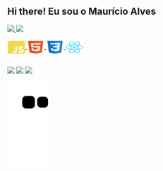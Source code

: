## Hi there! Eu sou o Maurício Alves
 <div>
  <a href="https://github.com/mauricio-alves">
  <img height="150em" src="https://github-readme-stats.vercel.app/api?username=mauricio-alves&show_icons=true&theme=tokyonight&include_all_commits=true&count_private=true"/>
  <img height="150em" src="https://github-readme-stats.vercel.app/api/top-langs/?username=mauricio-alves&layout=compact&langs_count=7&theme=tokyonight"/>
</div>
<div style="display: inline_block"><br>
  <img align="center" alt="Maus-Js" height="30" width="40" src="https://raw.githubusercontent.com/devicons/devicon/master/icons/javascript/javascript-plain.svg">
  <img align="center" alt="Maus-HTML" height="30" width="40" src="https://raw.githubusercontent.com/devicons/devicon/master/icons/html5/html5-original.svg">
  <img align="center" alt="Maus-CSS" height="30" width="40" src="https://raw.githubusercontent.com/devicons/devicon/master/icons/css3/css3-original.svg"> 
  <img align="center" alt="Maus-React" height="30" width="40" src="https://raw.githubusercontent.com/devicons/devicon/master/icons/react/react-original.svg">  
</div>
    
  ##
 
<div> 
 <a href="https://instagram.com/mauricioalvesdev" target="_blank"><img src="https://img.shields.io/badge/-Instagram-%23E4405F?style=for-the-badge&logo=instagram&logoColor=white" target="_blank"></a>
  <a href = "mailto:mauricioalvesnutri@gmail.com"><img src="https://img.shields.io/badge/Gmail-D14836?style=for-the-badge&logo=gmail&logoColor=white" target="_blank"></a>
  <a href="https://www.linkedin.com/in/mauricio-oliveira-alves" target="_blank"><img src="https://img.shields.io/badge/-LinkedIn-%230077B5?style=for-the-badge&logo=linkedin&logoColor=white" target="_blank"></a> 
 
  ![Snake animation](https://github.com/LordeMaus/LordeMaus/blob/output/github-contribution-grid-snake.svg)
 
</div>
